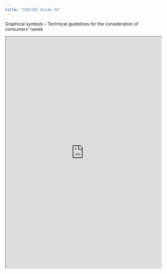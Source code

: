 ```yaml
---
title: "ISO/IEC Guide 74"
---
```


Graphical symbols – Technical guidelines for the consideration of consumers' needs

<iframe height="750" width="100%" src="https://ewelton.github.io/ktest/wiki.html#ISO/IEC%20Guide%2074"></iframe>
